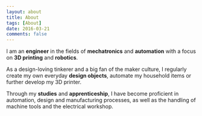 ```yaml
---
layout: about
title: About
tags: [About]
date: 2016-03-21
comments: false
---
```

I am an **engineer** in the fields of **mechatronics** and **automation** with a focus on **3D printing** and **robotics**. 

As a design-loving tinkerer and a big fan of the maker culture, I regularly create my own everyday **design objects**, automate my household items or further develop my 3D printer. 

Through my **studies** and **apprenticeship**, I have become proficient in automation, design and manufacturing processes, as well as the handling of machine tools and the electrical workshop. 